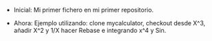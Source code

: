 - Inicial: Mi primer fichero en mi primer repositorio.

- Ahora: Ejemplo utilizando: clone mycalculator, checkout desde X^3, añadir X^2 y 1/X hacer Rebase e integrando x^4 y Sin.
